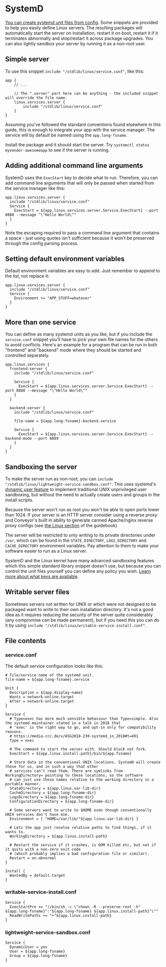 # SystemD

[You can create systemd unit files from config](../configs/linux.md#systemd-units). Some snippets are provided to help you easily define Linux servers. The resulting packages will automatically start the server on installation, restart it on boot, restart it if it terminates abnormally and stop/restart it across package upgrades. You can  also lightly sandbox your server by running it as a non-root user.

## Simple server

To use this snippet `include "/stdlib/linux/service.conf"`, like this:

```
app {
	// ...
	
	// The ".server" part here can be anything - the included snippet will override the file name.
	linux.services.server {
		include "/stdlib/linux/service.conf"
	}
}
```

Assuming you've followed the standard conventions found elsewhere in this guide, this is enough to integrate your app with the service manager. The service will by default be named using the `app.long-fsname`.

Install the package and it should start the server. Try `systemctl status myvendor-awesomeapp` to see if the server is running.

## Adding additional command line arguments

SystemD uses the `ExecStart` key to decide what to run. Therefore, you can add command line arguments that will only be passed when started from the service manager like this:

```
app.linux.services.server {
  include "/stdlib/linux/service.conf"
  Service {
    ExecStart = ${app.linux.services.server.Service.ExecStart} --port 8888 --message "\"Hello World\""
  }
}
```

Note the escaping required to pass a command line argument that contains a space - just using quotes isn't sufficient because it won't be preserved through the config parsing process.

## Setting default environment variables

Default environment variables are easy to add. Just remember to append to the list, not replace it:

```
app.linux.services.server {
  include "/stdlib/linux/service.conf"
  Service {
    Environment += "APP_STUFF=whatever"
  }
}
```

## More than one service

You can define as many systemd units as you like, but if you include the `service.conf` snippet you'll have to pick your own file names for the others to avoid conflicts. Here's an example for a program that can be run in both "frontend" and "backend" mode where they should be started and controlled separately.

```
app.linux.services {
  frontend-server {
    include "/stdlib/linux/service.conf"

    Service {
      ExecStart = ${app.linux.services.server.Service.ExecStart} --port 8888 --message "\"Hello World\""
    }
  }
    
  backend-server {
    include "/stdlib/linux/service.conf"

    file-name = ${app.long-fsname}-backend.service

    Service {
      ExecStart = ${app.linux.services.server.Service.ExecStart} --backend-mode --port 8889
    }	
  }
}
```

## Sandboxing the server

To make the server run as non-root, you can `include "/stdlib/linux/lightweight-service-sandbox.conf"`. This uses systemd's [dynamic user feature](http://0pointer.net/blog/dynamic-users-with-systemd.html) to implement traditional UNIX unprivileged user sandboxing, but without the need to actually create users and groups in the install scripts.

Because the server won't run as root you won't be able to open ports lower than 1024. If your server is an HTTP server consider using a reverse proxy and Conveyor's built in ability to generate canned Apache/nginx reverse proxy configs (see [the Linux section](../configs/linux.md) of the guidebook).

The server will be restricted to only writing to its private directories under `/var`, which can be found in the `STATE_DIRECTORY`, `LOGS_DIRECTORY` and `CACHE_DIRECTORY` environment variables. Pay attention to them to make your software easier to run as a Linux server.

SystemD and the Linux kernel have many advanced sandboxing features which this simple standard library snippet doesn't use, but because you can control the unit files yourself you can define any policy you wish. [Learn more about what keys are available](https://www.freedesktop.org/software/systemd/man/systemd.exec.html).

## Writable server files

Sometimes servers not written for UNIX or which were not designed to be packaged want to write to their own installation directory. It's not a good idea as it requires reducing the security of the server quite considerably (any compromise can be made permanent), but if you need this you can do it by using `include "/stdlib/linux/writable-service-install.conf"`.

## File contents

### service.conf

The default service configuration looks like this:

```
# File/service name of the systemd unit.
file-name = ${app.long-fsname}.service

Unit {
  Description = ${app.display-name}
  Wants = network-online.target
  After = network-online.target
}

Service {
  # Type=exec has more much sensible behaviour than Type=simple. Also the systemd maintainer stated in a talk in 2018 that
  # 'exec' is the right way to go, and opt-in only for compatibility reasons.
  # https://media.ccc.de/v/ASG2018-230-systemd_in_2018#t=491
  Type = exec

  # The command to start the server with. Should block not fork.
  ExecStart = ${app.linux.install-path}/bin/${app.fsname}

  # Store data in the conventional UNIX locations. SystemD will create these for us, and in such a way that other
  # services can't read them. There are symlinks from WorkingDirectory= pointing to these locations, so the software
  # can just use those names relative to the working directory in a portable manner.
  StateDirectory = ${app.linux.var-lib-dir}
  CacheDirectory = ${app.long-fsname-dir}
  LogsDirectory = ${app.long-fsname-dir}
  ConfigurationDirectory = ${app.long-fsname-dir}

  # Some servers want to write to $HOME even though conventionally UNIX services don't have one.
  Environment = [ "HOME=/var/lib/"${app.linux.var-lib-dir} ]

  # Lets the app just resolve relative paths to find things, if it wants to.
  WorkingDirectory = ${app.linux.install-path}

  # Restart the service if it crashes, is OOM killed etc, but not if it quits with a non-zero exit code
  # (which probably implies a bad configuration file or similar).
  Restart = on-abnormal
}

Install {
  WantedBy = default.target
}
```

### writable-service-install.conf

```
Service {
  ExecStartPre += "!/bin/sh -c \"chown -R --preserve-root -h" ${app.long-fsname}":"${app.long-fsname} ${app.linux.install-path}"\""
  ReadWritePaths += "+"${app.linux.install-path}
}
```

### lightweight-service-sandbox.conf

```
Service {
  DynamicUser = yes
  User = ${app.long-fsname}
  Group = ${app.long-fsname}
}
```
